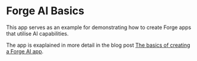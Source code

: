 # Forge AI Basics

This app serves as an example for demonstrating how to create Forge apps that utilise AI capabilities.

The app is exaplained in more detail in the blog post [The basics of creating a Forge AI app](https://blog.developer.atlassian.com/the-basics-of-creating-a-forge-ai-app).

